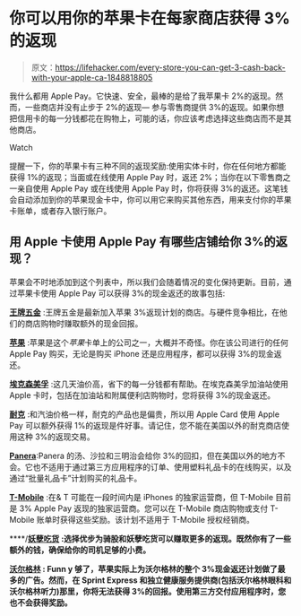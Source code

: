 # 你可以用你的苹果卡在每家商店获得 3%的返现

> 原文：<https://lifehacker.com/every-store-you-can-get-3-cash-back-with-your-apple-ca-1848818805>

我什么都用 Apple Pay。它快速、安全，最棒的是给了我苹果卡 2%的返现。然而，一些商店并没有止步于 2%的返现— 参与零售商提供 3%的返现。如果你想把信用卡的每一分钱都花在购物上，可能的话，你应该考虑选择这些商店而不是其他商店。

Watch

提醒一下，你的苹果卡有三种不同的返现奖励:使用实体卡时，你在任何地方都能获得 1%的返现；当面或在线使用 Apple Pay 时，返还 2%；当你在以下零售商之一亲自使用 Apple Pay 或在线使用 Apple Pay 时，你将获得 3%的返还。这笔钱会自动添加到你的苹果现金卡中，你可以用它来购买其他东西，用来支付你的苹果卡账单，或者存入银行账户。

## 用 Apple 卡使用 Apple Pay 有哪些店铺给你 3%的返现？

苹果会不时地添加到这个列表中，所以我们会随着情况的变化保持更新。目前，通过苹果卡使用 Apple Pay 可以获得 3%的现金返还的故事包括:

[**王牌五金**](https://www.acehardware.com/) :王牌五金是最新加入苹果 3%返现计划的商店。与硬件竞争相比，在他们的商店购物时赚取额外的现金回报。

[**苹果**](https://www.apple.com) :苹果是这个*苹果*卡单上的公司之一，大概并不奇怪。你在该公司进行的任何 Apple Pay 购买，无论是购买 iPhone 还是应用程序，都可以获得 3%的现金返还。

[**埃克森美孚**](https://corporate.exxonmobil.com) :这几天油价高，省下的每一分钱都有帮助。在埃克森美孚加油站使用 Apple 卡时，包括在加油站和附属便利店购物时，您将获得 3%的现金返还。

[**耐克**](https://www.nike.com/adapt) :和汽油价格一样，耐克的产品也是偏贵，所以用 Apple Card 使用 Apple Pay 可以额外获得 1%的返现是件好事。请记住，您不能在美国以外的耐克商店使用这种 3%的返现交易。

[**Panera**](https://www.panerabread.com/en-us/home.html?ef_id=183142efed871cb4ab97208faf97c3be%3AG%3As&s_kwcid=AL%2115596%2110%2176553657932620%2176553716329493&msclkid=183142efed871cb4ab97208faf97c3be&utm_source=bing&utm_medium=cpc&utm_campaign=Gold-US-BR-Exact&utm_term=panera&utm_content=Gold):Panera 的汤、沙拉和三明治会给你 3%的回扣，但在美国以外的地方不会。它也不适用于通过第三方应用程序的订单、使用塑料礼品卡的在线购买，以及通过“批量礼品卡”计划购买的礼品卡。

[**T-Mobile**](https://www.t-mobile.com/) :在& T 可能在一段时间内是 iPhones 的独家运营商，但 T-Mobile 目前是 3% Apple Pay 返现的独家运营商。您可以在 T-Mobile 商店购物或支付 T-Mobile 账单时获得这些奖励。该计划不适用于 T-Mobile 授权经销商。

[](http://uber.com)****/**[**妖孽吃货**](https://www.ubereats.com/) :选择优步为骑股和妖孽吃货可以赚取更多的返现。既然你有了一些额外的钱，确保给你的司机足够的小费。**

**[**沃尔格林**](https://www.walgreens.com/) : Funn y 够了，苹果实际上为沃尔格林的整个 3%现金返还计划做了最多的广告。然而，在 Sprint Express 和独立健康服务提供商(包括沃尔格林眼科和沃尔格林听力)那里，你将无法获得 3%的回报。使用第三方交付应用程序时，您也不会获得奖励。**